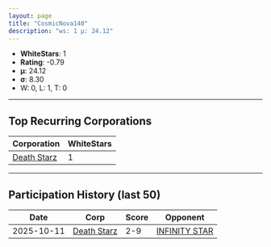 ```yaml
---
layout: page
title: "CosmicNova140"
description: "ws: 1 μ: 24.12"
---
```

- **WhiteStars**: 1
- **Rating**: -0.79
- **μ**: 24.12  
- **σ**: 8.30
- W: 0, L: 1, T: 0

---

## Top Recurring Corporations

| Corporation | WhiteStars |
| --- | --- |
| [Death Starz](https://ws.tsl.rocks/corp/72050a78d7a3b399e8a6579f780941b77e870b86e7ae26abe0e9f4aaf3b73371/) | 1 |

---

## Participation History (last 50)

| Date | Corp | Score | Opponent |
| --- | --- | --- | --- |
| 2025-10-11 | [Death Starz](https://ws.tsl.rocks/corp/72050a78d7a3b399e8a6579f780941b77e870b86e7ae26abe0e9f4aaf3b73371/) | 2-9 | [INFINITY STAR](https://ws.tsl.rocks/corp/e36eb12fc6bc8e4b826e6bcb46020cad3eb616497c4c14075e8b657715898a9f/) |